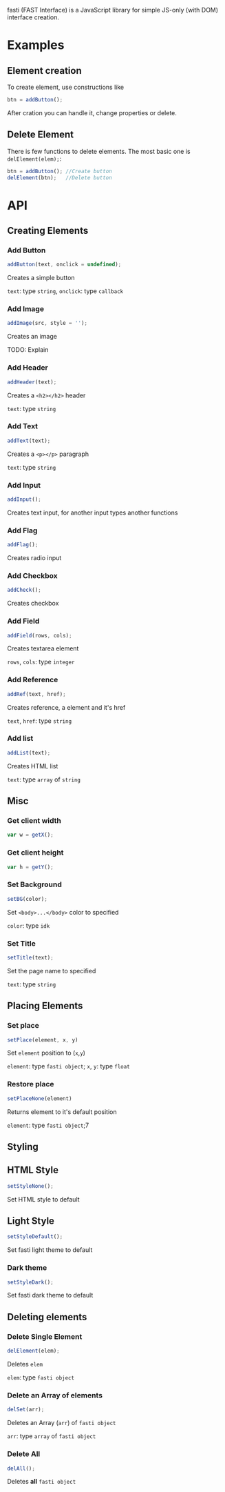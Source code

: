 fasti (FAST Interface) is a JavaScript library for simple JS-only (with DOM) interface creation.

# Examples
## Element creation
To create element, use constructions like
```javascript
btn = addButton();
```
After cration you can handle it, change properties or delete.

## Delete Element
There is few functions to delete elements. The most basic one is `delElement(elem);`:
```javascript
btn = addButton(); //Create button
delElement(btn);   //Delete button
```

# API
## Creating Elements
### Add Button
```javascript
addButton(text, onclick = undefined);
```
Creates a simple button

`text`: type `string`, `onclick`: type `callback`

### Add Image
```javascript
addImage(src, style = '');
```
Creates an image

TODO: Explain

### Add Header
```javascript
addHeader(text);
```
Creates a `<h2></h2>` header

`text`: type `string`

### Add Text
```javascript
addText(text);
```
Creates a `<p></p>` paragraph

`text`: type `string`

### Add Input
```javascript
addInput();
```
Creates text input, for another input types another functions

### Add Flag
```javascript
addFlag();
```
Creates radio input

### Add Checkbox
```javascript
addCheck();
```
Creates checkbox

### Add Field
```javascript
addField(rows, cols); 
```
Creates textarea element

`rows`, `cols`: type `integer`

### Add Reference
```javascript
addRef(text, href);
```
Creates reference, a element and it's href

`text`, `href`: type `string`

### Add list
```javascript
addList(text);
```
Creates HTML list

`text`: type `array` of `string`

## Misc
### Get client width
```javascript
var w = getX();
```

### Get client height
```javascript
var h = getY();
```

### Set Background
```javascript
setBG(color);
```
Set `<body>...</body>` color to specified

`color`: type `idk`

### Set Title
```javascript
setTitle(text);
```
Set the page name to specified

`text`: type `string`

## Placing Elements
### Set place
```javascript
setPlace(element, x, y)
```
Set `element` position to (`x`,`y`)

`element`: type `fasti object`; `x`, `y`: type `float`

### Restore place
```javascript
setPlaceNone(element) 
```
Returns element to it's default position

`element`: type `fasti object`;7

## Styling
## HTML Style
```javascript
setStyleNone();
```
Set HTML style to default

## Light Style
```javascript
setStyleDefault(); 
```
Set fasti light theme to default

### Dark theme
```javascript
setStyleDark();
```
Set fasti dark theme to default

## Deleting elements
### Delete Single Element
```javascript
delElement(elem);
```
Deletes `elem`

`elem`: type `fasti object`

### Delete an Array of elements
```javascript
delSet(arr); 
```
Deletes an Array (`arr`) of `fasti object`

`arr`: type `array` of `fasti object`

### Delete All
```javascript
delAll();
```
Deletes **all** `fasti object`


